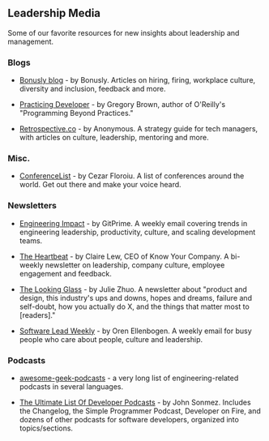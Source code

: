 ## Leadership Media
Some of our favorite resources for new insights about leadership and management.

### Blogs

- [Bonusly blog](https://blog.bonus.ly/) - by Bonusly. Articles on hiring, firing, workplace culture, diversity and inclusion, feedback and more.

- [Practicing Developer](https://practicingdeveloper.com/) - by Gregory Brown, author of O'Reilly's "Programming Beyond Practices."

- [Retrospective.co](https://retrospective.co/) - by Anonymous. A strategy guide for tech managers, with articles on culture, leadership, mentoring and more. 

### Misc.

- [ConferenceList](https://conferencelist.io/) - by Cezar Floroiu. A list of conferences around the world. Get out there and make your voice heard.

### Newsletters

- [Engineering Impact](https://www.gitprime.com/engineering-impact/) - by GitPrime. A weekly email covering trends in engineering leadership, productivity, culture, and scaling development teams.

- [The Heartbeat](https://knowyourcompany.com/learn/newsletter) - by Claire Lew, CEO of Know Your Company. A bi-weekly newsletter on leadership, company culture, employee engagement and feedback.

- [The Looking Glass](http://www.juliezhuo.com/design/mailinglist.html) - by Julie Zhuo. A newsletter about "product and design, this industry's ups and downs, hopes and dreams, failure and self-doubt, how you actually do X, and the things that matter most to [readers]."

- [Software Lead Weekly](http://softwareleadweekly.com/) - by Oren Ellenbogen. A weekly email for busy people who care about people, culture and leadership.

### Podcasts

- [awesome-geek-podcasts](https://github.com/guipdutra/awesome-geek-podcasts) - a very long list of engineering-related podcasts in several languages.

- [The Ultimate List Of Developer Podcasts](https://simpleprogrammer.com/2016/10/29/ultimate-list-developer-podcasts/) - by John Sonmez. Includes the Changelog, the Simple Programmer Podcast, Developer on Fire, and dozens of other podcasts for software developers, organized into topics/sections.
